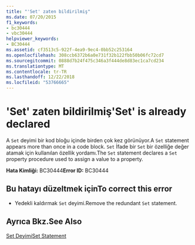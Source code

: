 ```yaml
---
title: "'Set' zaten bildirilmiş"
ms.date: 07/20/2015
f1_keywords:
- bc30444
- vbc30444
helpviewer_keywords:
- BC30444
ms.assetid: cf3513c5-922f-4ea9-9ec4-0bb52c253164
ms.openlocfilehash: 308ccb6372b6a0e731f32b122fbb50b06fc72cd7
ms.sourcegitcommit: 0888d7b24f475c346a3f444de8d83ec1ca7cd234
ms.translationtype: MT
ms.contentlocale: tr-TR
ms.lasthandoff: 12/22/2018
ms.locfileid: "53766665"
---
```

# <a name="set-is-already-declared"></a><span data-ttu-id="5b540-102">'Set' zaten bildirilmiş</span><span class="sxs-lookup"><span data-stu-id="5b540-102">'Set' is already declared</span></span>
<span data-ttu-id="5b540-103">A `Set` deyimi bir kod bloğu içinde birden çok kez görünüyor.</span><span class="sxs-lookup"><span data-stu-id="5b540-103">A `Set` statement appears more than once in a code block.</span></span> <span data-ttu-id="5b540-104">`Set` İfade bir `Set` bir özelliğe değer atamak için kullanılan özellik yordamı.</span><span class="sxs-lookup"><span data-stu-id="5b540-104">The `Set` statement declares a `Set` property procedure used to assign a value to a property.</span></span>  
  
 <span data-ttu-id="5b540-105">**Hata Kimliği:** BC30444</span><span class="sxs-lookup"><span data-stu-id="5b540-105">**Error ID:** BC30444</span></span>  
  
## <a name="to-correct-this-error"></a><span data-ttu-id="5b540-106">Bu hatayı düzeltmek için</span><span class="sxs-lookup"><span data-stu-id="5b540-106">To correct this error</span></span>  
  
-   <span data-ttu-id="5b540-107">Yedekli kaldırmak `Set` deyimi.</span><span class="sxs-lookup"><span data-stu-id="5b540-107">Remove the redundant `Set` statement.</span></span>  
  
## <a name="see-also"></a><span data-ttu-id="5b540-108">Ayrıca Bkz.</span><span class="sxs-lookup"><span data-stu-id="5b540-108">See Also</span></span>  
 [<span data-ttu-id="5b540-109">Set Deyimi</span><span class="sxs-lookup"><span data-stu-id="5b540-109">Set Statement</span></span>](../../visual-basic/language-reference/statements/set-statement.md)
